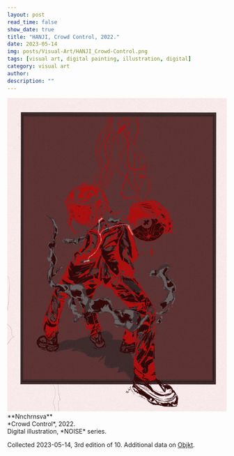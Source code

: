 ```yaml
---
layout: post
read_time: false
show_date: true
title: "HANJI, Crowd Control, 2022."
date: 2023-05-14
img: posts/Visual-Art/HANJI_Crowd-Control.png
tags: [visual art, digital painting, illustration, digital]
category: visual art
author: 
description: ""
---
```


<img src='./assets/img/posts/Visual-Art/HANJI_Crowd-Control.png'>

<br>
**Nnchrnsva**
<br>*Crowd Control*, 2022.
<br>Digital illustration, *NOISE* series.


 <div class="page-separator"></div>

Collected 2023-05-14, 3rd edition of 10. Additional data on [Objkt](https://objkt.com/tokens/KT1WBjEtcTga8jnNDHR6Ntvh8WGFfe4yqmpd/3).
